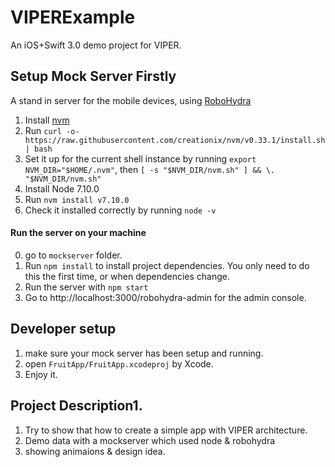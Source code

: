 # VIPERExample

An iOS+Swift 3.0 demo project for VIPER.

## Setup Mock Server Firstly

A stand in server for the mobile devices, using [RoboHydra](http://robohydra.org/)

1. Install [nvm](https://github.com/creationix/nvm)
  1. Run `curl -o- https://raw.githubusercontent.com/creationix/nvm/v0.33.1/install.sh | bash`
  2. Set it up for the current shell instance by running `export NVM_DIR="$HOME/.nvm"`, then `[ -s "$NVM_DIR/nvm.sh" ] && \. "$NVM_DIR/nvm.sh"`
2. Install Node 7.10.0
3. Run `nvm install v7.10.0`
4. Check it installed correctly by running `node -v`

#### Run the server on your machine

0. go to `mockserver` folder.
1. Run `npm install` to install project dependencies. You only need to do this the first time, or when dependencies change.
2. Run the server with `npm start`
3. Go to http://localhost:3000/robohydra-admin for the admin console.

## Developer setup
1. make sure your mock server has been setup and running.
3. open `FruitApp/FruitApp.xcodeproj` by Xcode.
4. Enjoy it.

## Project Description1. 
1. Try to show that how to create a simple app with VIPER architecture.
2. Demo data with a mockserver which used node & robohydra
3. showing animaions & design idea.


